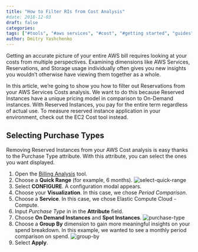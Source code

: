 ```yaml
---
title: "How to Filter RIs from Cost Analysis"
#date: 2018-12-03
draft: false
categories:
tags: ["#tools", "#aws services", "#cost", "#getting started", "guides"]
author: Dmitry Yashchenko
---
```

Getting an accurate picture of your entire AWS bill requires looking at your costs from multiple perspectives. Examining dimensions like AWS Services, Reservations, and Storage usage individually often gives you new insights you wouldn’t otherwise have viewing them together as a whole.

In this article, we’re going to show you how to filter out Reservations from your AWS Services Costs analysis. We want to do this because Reserved Instances have a unique pricing model in comparison to On-Demand instances. With Reserved Instances, you pay for the entire term regardless of actual use. To measure reserved instance application in your environment, check out the EC2 Cost tool instead.

## Selecting Purchase Types  

Removing Reserved Instances from your AWS Cost analysis is easy thanks to the Purchase Type attribute. With this attribute, you can select the ones you want displayed.

1. Open the [Billing Analysis](https://app.metricly.com/#/reports/awscostall/latest) tool.
2. Choose a **Quick Range** (for example, 6 months).
![select-quick-range](/images/how-to-filter-ris-from-analysis/select-quick-range.png)
3. Select **CONFIGURE**. A configuration modal appears.
4. Choose your **Visualization**. In this case, we chose _Period Comparison_.
5. Choose a **Service**. In this case, we chose Elastic Compute Cloud - Compute.
6. Input _Purchase Type_ in in the **Attribute** field.
7. Choose **On Demand Instances** and **Spot Instances**.
![purchase-type](/images/how-to-filter-ris-from-analysis/purchase-type.png)
8. Choose a **Group By** dimension to gain more meaningful insights on your spend breakdown. In this example, we wanted to see a monthly period comparison on spend.
![group-by](/images/how-to-filter-ris-from-analysis/group-by.png)
9. Select **Apply**.  
